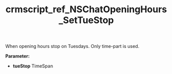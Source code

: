 ﻿---
title: crmscript_ref_NSChatOpeningHours_SetTueStop
description: NSChatOpeningHours.SetTueStop(TimeSpan tueStop)
intellisense: NSChatOpeningHours.SetTueStop
keywords: NSChatOpeningHours, GetTueStop
so.topic: reference
---

When opening hours stop on Tuesdays. Only time-part is used.

**Parameter:** 
 - **tueStop** TimeSpan

